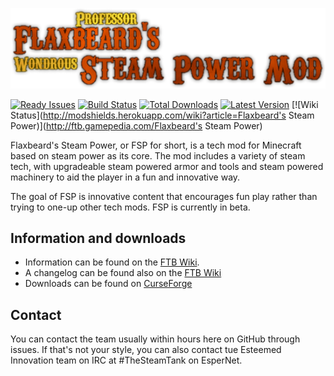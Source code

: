 ![Flaxbeard's Steam Power](https://github.com/Esteemed-Innovation/Flaxbeards-Steam-Power-Resources/blob/master/src/main/resources/steamcraftlogoblank.png)

[![Ready Issues](https://badge.waffle.io/Esteemed-Innovation/Flaxbeards-Steam-Power.png?label=ready&title=Ready)](https://waffle.io/Esteemed-Innovation/Flaxbeards-Steam-Power)
[![Build Status](https://travis-ci.org/Esteemed-Innovation/Flaxbeards-Steam-Power.svg?branch=1.9)](https://travis-ci.org/Esteemed-Innovation/Flaxbeards-Steam-Power)
[![Total Downloads](http://modshields.herokuapp.com/totaldl?id=flaxbeards-steam-power)](http://minecraft.curseforge.com/projects/flaxbeards-steam-power)
[![Latest Version](http://modshields.herokuapp.com/latestversion?id=flaxbeards-steam-power)](http://minecraft.curseforge.com/projects/flaxbeards-steam-power/files/latest)
[![Wiki Status](http://modshields.herokuapp.com/wiki?article=Flaxbeard's Steam Power)](http://ftb.gamepedia.com/Flaxbeard's Steam Power)

Flaxbeard's Steam Power, or FSP for short, is a tech mod for Minecraft based on steam power as its core. The mod includes a variety of steam tech, with upgradeable steam powered armor and tools and steam powered machinery to aid the player in a fun and innovative way.

The goal of FSP is innovative content that encourages fun play rather than trying to one-up other tech mods. FSP is currently in beta.

## Information and downloads
* Information can be found on the [FTB Wiki](http://ftb.gamepedia.com/Flaxbeard's_Steam_Power).
* A changelog can be found also on the [FTB Wiki](http://ftb.gamepedia.com/Flaxbeard's_Steam_Power/Changelog)
* Downloads can be found on [CurseForge](http://minecraft.curseforge.com/mc-mods/224867-flaxbeards-steam-power/)

## Contact
You can contact the team usually within hours here on GitHub through issues. If that's not your style, you can also contact tue Esteemed Innovation team on IRC at #TheSteamTank on EsperNet.
